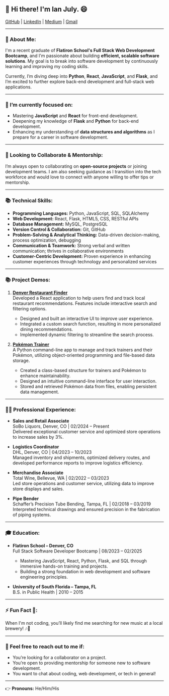 
## 👋 Hi there! I'm Ian July. 😄


[GitHub](https://github.com/ianjuly4) | [LinkedIn](https://www.linkedin.com/in/ianjuly4) | [Medium](https://medium.com/@ianjuly4) | [Gmail](mailto:ianjuly4@gmail.com)

---

### 🌱 About Me:
I'm a recent graduate of **Flatiron School's Full Stack Web Development Bootcamp**, and I'm passionate about building **efficient, scalable software solutions**. My goal is to break into software development by continuously learning and improving my coding skills.

Currently, I’m diving deep into **Python**, **React**, **JavaScript**, and **Flask**, and I’m excited to further explore back-end development and full-stack web applications.

---

### 🚀 I’m currently focused on:
- Mastering **JavaScript** and **React** for front-end development.
- Deepening my knowledge of **Flask** and **Python** for back-end development.
- Enhancing my understanding of **data structures and algorithms** as I prepare for a career in software development.

---

### 👯 Looking to Collaborate & Mentorship:
I’m always open to collaborating on **open-source projects** or joining development teams. I am also seeking guidance as I transition into the tech workforce and would love to connect with anyone willing to offer tips or mentorship.

---

### 📚 Technical Skills:
- **Programming Languages:** Python, JavaScript, SQL, SQLAlchemy
- **Web Development:** React, Flask, HTML5, CSS, RESTful APIs
- **Database Management:** MySQL, PostgreSQL
- **Version Control & Collaboration:** Git, GitHub
- **Problem-Solving & Analytical Thinking:** Data-driven decision-making, process optimization, debugging
- **Communication & Teamwork:** Strong verbal and written communication; thrives in collaborative environments
- **Customer-Centric Development:** Proven experience in enhancing customer experiences through technology and personalized services

---

### 📚 Project Demos:
1. **[Denver Restaurant Finder](https://github.com/ianjuly4/denver-restaurant-finder)**  
   Developed a React application to help users find and track local restaurant recommendations. Features include interactive search and filtering options.
   
   - Designed and built an interactive UI to improve user experience.
   - Integrated a custom search function, resulting in more personalized dining recommendations.
   - Implemented dynamic filtering to streamline the search process.

2. **[Pokémon Trainer](https://github.com/ianjuly4/pokemon-trainer)**  
   A Python command-line app to manage and track trainers and their Pokémon, utilizing object-oriented programming and file-based data storage.
   
   - Created a class-based structure for trainers and Pokémon to enhance maintainability.
   - Designed an intuitive command-line interface for user interaction.
   - Stored and retrieved Pokémon data from files, enabling persistent data management.

---

### 🧑‍💻 Professional Experience:

- **Sales and Retail Associate**  
  SoBo Liquors, Denver, CO | 02/2024 – Present  
  Delivered exceptional customer service and optimized store operations to increase sales by 3%.

- **Logistics Coordinator**  
  DHL, Denver, CO | 04/2023 – 10/2023  
  Managed inventory and shipments, optimized delivery routes, and developed performance reports to improve logistics efficiency.

- **Merchandise Associate**  
  Total Wine, Bellevue, WA | 02/2022 – 03/2023  
  Led store operations and customer service, utilizing data to improve store displays and sales.

- **Pipe Bender**  
  Schaffer’s Precision Tube Bending, Tampa, FL | 02/2018 – 03/2019  
  Interpreted technical drawings and ensured precision in the fabrication of piping systems.

---

### 🎓 Education:
- **Flatiron School – Denver, CO**  
  Full Stack Software Developer Bootcamp | 08/2023 – 02/2025  
  - Mastering JavaScript, React, Python, Flask, and SQL through immersive hands-on training and projects.
  - Building a strong foundation in web development and software engineering principles.

- **University of South Florida – Tampa, FL**  
  B.S. in Public Health | 2010 – 2015

---

### ⚡ Fun Fact 🌟:
When I'm not coding, you’ll likely find me searching for new music at a local brewery! 🎶🍺

---

### 💬 Feel free to reach out to me if:
- You’re looking for a collaborator on a project.
- You’re open to providing mentorship for someone new to software development.
- You want to chat about coding, web development, or tech in general!

---

👉 **Pronouns:** He/Him/His

